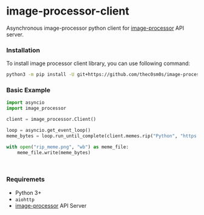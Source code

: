 # image-processor-client
Asynchronous image-processor python client for [image-processor] API server.


### Installation
To install image processor client library, you can use following command:
```sh
python3 -m pip install -U git+https://github.com/thec0sm0s/image-processor-client
```

### Basic Example
```python
import asyncio
import image_processor

client = image_processor.Client()

loop = asyncio.get_event_loop()
meme_bytes = loop.run_until_complete(client.memes.rip("Python", "https://i.imgur.com/U5QR5SY.png"))

with open("rip_meme.png", "wb") as meme_file:
    meme_file.write(meme_bytes)
 
 
```


### Requiremets
* Python 3+
* `aiohttp`
* [image-processor] API Server

[image-processor]: https://github.com/thec0sm0s/image-processor